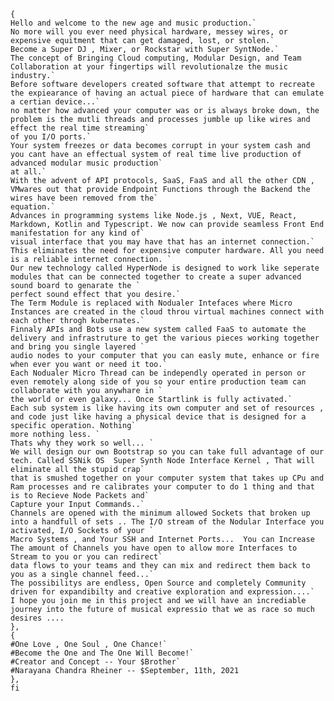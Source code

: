     {
    Hello and welcome to the new age and music production.`
    No more will you ever need physical hardware, messey wires, or expensive equitment that can get damaged, lost, or stolen.`
    Become a Super DJ , Mixer, or Rockstar with Super SyntNode.`
    The concept of Bringing Cloud computing, Modular Design, and Team Collaboration at your fingertips will revolutionalze the music industry.`
    Before software developers created software that attempt to recreate the expiearance of having an actual piece of hardware that can emulate a certian device...`
    no matter how advanced your computer was or is always broke down, the problem is the mutli threads and processes jumble up like wires and effect the real time streaming`
    of you I/O ports.`
    Your system freezes or data becomes corrupt in your system cash and you cant have an effectual system of real time live production of advanced modular music production`
    at all.`
    With the advent of API protocols, SaaS, FaaS and all the other CDN , VMwares out that provide Endpoint Functions through the Backend the wires have been removed from the`
    equation.`
    Advances in programming systems like Node.js , Next, VUE, React, Markdown, Kotlin and Typescript. We now can provide seamless Front End manifestation for any kind of`
    visual interface that you may have that has an internet connection.`
    This eliminates the need for expensive computer hardware. All you need is a reliable internet connection. `
    Our new technology called HyperNode is designed to work like seperate modules that can be connected together to create a super advanced sound board to genarate the `
    perfect sound effect that you desire.`
    The Term Module is replaced with Nodualer Intefaces where Micro Instances are created in the cloud throu virtual machines connect with each other throgh kubernates.`
    Finnaly APIs and Bots use a new system called FaaS to automate the delivery and infrastruture to get the various pieces working together and bring you single layered `
    audio nodes to your computer that you can easly mute, enhance or fire when ever you want or need it too.`
    Each Nodualer Micro Thread can be independly operated in person or even remotely along side of you so your entire production team can collaborate with you anywhare in `
    the world or even galaxy... Once Startlink is fully activated.`
    Each sub system is like having its own computer and set of resources , and code just like having a physical device that is designed for a specific operation. Nothing` 
    more nothing less. `
    Thats why they work so well... `
    We will design our own Bootstrap so you can take full advantage of our tech. Called SSNik OS  Super Synth Node Interface Kernel , That will eliminate all the stupid crap`
    that is smushed together on your computer system that takes up CPu and Ram processes and re calibrates your computer to do 1 thing and that is to Recieve Node Packets and`
    Capture your Input Commands..`
    Channels are opened with the minimum allowed Sockets that broken up into a handfull of sets .. The I/O stream of the Nodular Interface you activated, I/O Sockets of your `
    Macro Systems , and Your SSH and Internet Ports...  You can Increase The amount of Channels you have open to allow more Interfaces to Stream to you or you can redirect`
    data flows to your teams and they can mix and redirect them back to you as a single channel feed...`
    The possibilitys are endless, Open Source and completely Community driven for expandibilty and creative exploration and expression....`
    I hope you join me in this project and we will have an incrediable journey into the future of musical expressio that we as race so much desires ....
    },
    {
    #One Love , One Soul , One Chance!`
    #Become the One and The One Will Become!`
    #Creator and Concept -- Your $Brother`
    #Narayana Chandra Rheiner -- $September, 11th, 2021
    },
    fi
    
